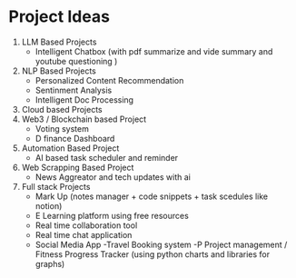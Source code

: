 # Project Ideas
1. LLM Based Projects 
    - Intelligent Chatbox (with pdf summarize and vide summary and youtube questioning )
2. NLP Based Projects
    - Personalized Content Recommendation
    - Sentinment Analysis 
    - Intelligent Doc Processing 
3. Cloud based Projects
4. Web3 / Blockchain based Project
    - Voting system
    - D finance Dashboard
5. Automation Based Project
    - AI based task scheduler and reminder
6. Web Scrapping Based Project
    - News Aggreator and tech updates with ai
7. Full stack Projects
    - Mark Up (notes manager + code snippets + task scedules like notion)
    - E Learning platform using free resources
    - Real time collaboration tool
    - Real time chat application
    - Social Media App
    -Travel Booking system
    -P Project management / Fitness Progress Tracker (using python charts and libraries for graphs)